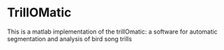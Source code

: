 # TrillOMatic
This is a matlab implementation of the trillOmatic: a software for automatic segmentation and analysis of bird song trills